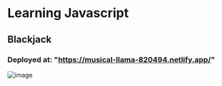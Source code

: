 # Learning Javascript

## Blackjack

### Deployed at: "https://musical-llama-820494.netlify.app/"

![image](https://github.com/Alishba-Siddique/Javascript/assets/97811058/63efcaa2-4bf3-4b01-8b78-055f00542e44)

